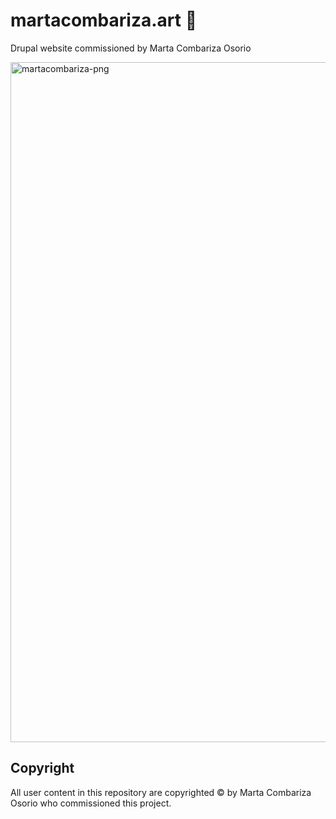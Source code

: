 # martacombariza.art :white_flower:

Drupal website commissioned by Marta Combariza Osorio

<img width="1088" alt="martacombariza-png" src="https://user-images.githubusercontent.com/4398275/213918877-f9269e59-8b4c-4a14-8c9e-0745b4516d39.png">


## Copyright

All user content in this repository are copyrighted © by Marta Combariza Osorio who commissioned this project.
